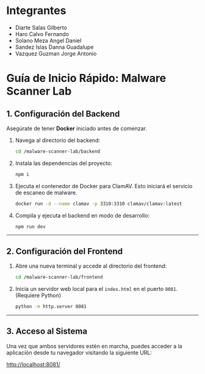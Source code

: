 # Integrantes

- Diarte Salas Gilberto
- Haro Calvo Fernando
- Solano Meza Angel Daniel
- Sandez Islas Danna Guadalupe
- Vazquez Guzman Jorge Antonio


#  Guía de Inicio Rápido: Malware Scanner Lab


## 1. Configuración del Backend

Asegúrate de tener **Docker** iniciado antes de comenzar.

1.  Navega al directorio del backend:
    ```bash
    cd /malware-scanner-lab/backend
    ```

2.  Instala las dependencias del proyecto:
    ```bash
    npm i
    ```

3.  Ejecuta el contenedor de Docker para ClamAV. Esto iniciará el servicio de escaneo de malware.
    ```bash
    docker run -d --name clamav -p 3310:3310 clamav/clamav:latest
    ```

4.  Compila y ejecuta el backend en modo de desarrollo:
    ```bash
    npm run dev
    ```

---

## 2. Configuración del Frontend

1.  Abre una nueva terminal y accede al directorio del frontend:
    ```bash
    cd /malware-scanner-lab/frontend
    ```

2.  Inicia un servidor web local para el `index.html` en el puerto `8081`. (Requiere Python)
    ```bash
    python -m http.server 8081
    ```

---

## 3. Acceso al Sistema

Una vez que ambos servidores estén en marcha, puedes acceder a la aplicación desde tu navegador visitando la siguiente URL:

[http://localhost:8081/](http://localhost:8081/)
